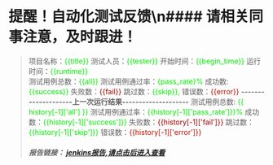 # **提醒！自动化测试反馈**\n#### **请相关同事注意，及时跟进！**

> 项目名称：<font color='info'>{{title}}</font> 
> 测试人员：<font color='info'>{{tester}}</font> 
> 开始时间：<font color='info'>{{begin_time}}</font> 
> 运行时间：<font color='info'>{{runtime}}</font>  
> 测试用例总数：<font color='info'>{{all}}</font>
> 测试用例通过率：<font color='info'>{pass_rate}%</font>
> 成功数: <font color='info'>{{success}}</font>
> 失败数：<font color='warning'>{{fail}}</font>
> 跳过数：<font color='info'>{{skip}}, </font>
> 错误数：<font color='comment'>{{error}}</font>
> **--------------------上一次运行结果--------------------**
> 测试用例总数: <font color='info'>{{ history[-1]['all'] }}</font>
> 测试用例通过率：<font color='info'>{{history[-1]['pass_rate']}}%</font>
> 成功数：<font color='info'>{{history[-1]['success']}}</font>
> 失败数：<font color='warning'>{{history[-1]['fail']}}</font>
> 跳过数：<font color='info'>{{history[-1]['skip']}}</font>
> 错误数：<font color='comment'>{{history[-1]['error']}}</font>
> ##### **报告链接：** [jenkins报告,请点击后进入查看](report_url)
